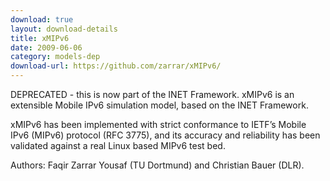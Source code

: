 ```yaml
---
download: true
layout: download-details
title: xMIPv6
date: 2009-06-06
category: models-dep
download-url: https://github.com/zarrar/xMIPv6/
---
```


DEPRECATED - this is now part of the INET Framework.
xMIPv6 is an extensible Mobile IPv6 simulation model, based on the INET Framework.

  xMIPv6 has been implemented with strict conformance to IETF’s  Mobile IPv6 (MIPv6) protocol (RFC 3775), and its accuracy and reliability has been validated against a real Linux based MIPv6 test bed.

Authors: Faqir Zarrar Yousaf (TU Dortmund) and Christian Bauer (DLR).

